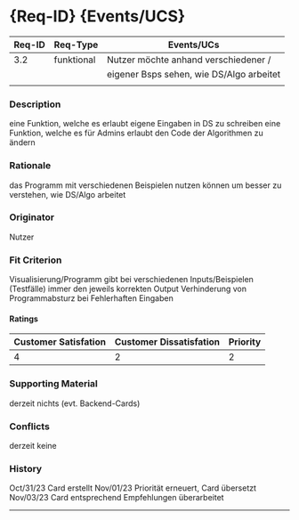 # {Req-ID} {Events/UCS}

| Req-ID | Req-Type | Events/UCs                             |
|--------|----------|----------------------------------------|
| 3.2    |funktional|Nutzer möchte anhand verschiedener /    |
|	 |	    |eigener Bsps sehen, wie DS/Algo arbeitet|
|	 |	    |					     |

### Description
eine Funktion, welche es erlaubt eigene Eingaben in DS zu schreiben
eine Funktion, welche es für Admins erlaubt den Code der Algorithmen zu ändern

### Rationale
das Programm mit verschiedenen Beispielen nutzen können
um besser zu verstehen, wie DS/Algo arbeitet

### Originator
Nutzer

### Fit Criterion
Visualisierung/Programm gibt bei verschiedenen Inputs/Beispielen (Testfälle) immer den jeweils korrekten Output
Verhinderung von Programmabsturz bei Fehlerhaften Eingaben

#### Ratings
| Customer Satisfation | Customer Dissatisfation | Priority |
|----------------------|-------------------------|----------|
| 4                    | 2      		 | 2	    |

### Supporting Material
derzeit nichts (evt. Backend-Cards)

### Conflicts
derzeit keine

### History
Oct/31/23 Card erstellt
Nov/01/23 Priorität erneuert, Card übersetzt
Nov/03/23 Card entsprechend Empfehlungen überarbeitet

---
